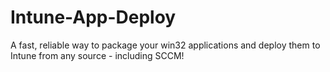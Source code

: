# Intune-App-Deploy
A fast, reliable way to package your win32 applications and deploy them to Intune from any source - including SCCM!
